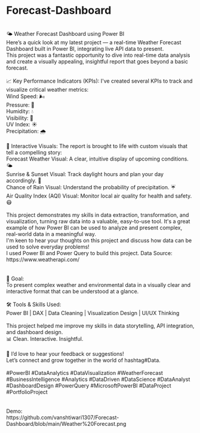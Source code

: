 # Forecast-Dashboard<br>
<br>
🌤 Weather Forecast Dashboard using Power BI<br>
Here’s a quick look at my latest project — a real-time Weather Forecast Dashboard built in Power BI, integrating live API data to present.<br>
This project was a fantastic opportunity to dive into real-time data analysis and create a visually appealing, insightful report that goes beyond a basic forecast.<br>
<br>
📈 Key Performance Indicators (KPIs): I've created several KPIs to track and visualize critical weather metrics:<br>
Wind Speed: 🌬️<br>
Pressure: 💨<br>
Humidity: 💧<br>
Visibility: 🔎<br>
UV Index: ☀️<br>
Precipitation: 🌧️<br>
<br>
🎨 Interactive Visuals: The report is brought to life with custom visuals that tell a compelling story:<br>
Forecast Weather Visual: A clear, intuitive display of upcoming conditions. 🌤️<br>
Sunrise & Sunset Visual: Track daylight hours and plan your day accordingly. 🌅<br>
Chance of Rain Visual: Understand the probability of precipitation. ☔<br>
Air Quality Index (AQI) Visual: Monitor local air quality for health and safety. 😷<br>
<br>
This project demonstrates my skills in data extraction, transformation, and visualization, turning raw data into a valuable, easy-to-use tool. It's a great example of how Power BI can be used to analyze and present complex, real-world data in a meaningful way.<br>
I'm keen to hear your thoughts on this project and discuss how data can be used to solve everyday problems!<br>
I used Power BI and Power Query to build this project. Data Source: https://www.weatherapi.com/<br>
<br>
<br>
🎯 Goal:<br>
To present complex weather and environmental data in a visually clear and interactive format that can be understood at a glance.<br>
<br>
🛠️ Tools & Skills Used:<br>
Power BI | DAX | Data Cleaning | Visualization Design | UI/UX Thinking<br>
<br>
This project helped me improve my skills in data storytelling, API integration, and dashboard design.<br>
📊 Clean. Interactive. Insightful.<br>
<br>
💬 I’d love to hear your feedback or suggestions!<br>
Let’s connect and grow together in the world of hashtag#Data.<br>
<br>
#PowerBI #DataAnalytics #DataVisualization #WeatherForecast #BusinessIntelligence #Analytics #DataDriven #DataScience #DataAnalyst #DashboardDesign #PowerQuery #MicrosoftPowerBI #DataProject #PortfolioProject<br>
<br>
<br>
Demo:<br>
https://github.com/vanshtiwari1307/Forecast-Dashboard/blob/main/Weather%20Forecast.png
